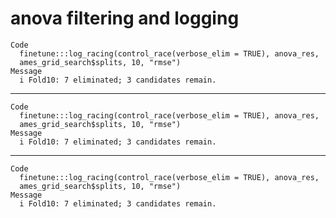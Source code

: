 # anova filtering and logging

    Code
      finetune:::log_racing(control_race(verbose_elim = TRUE), anova_res,
      ames_grid_search$splits, 10, "rmse")
    Message
      i Fold10: 7 eliminated; 3 candidates remain.

---

    Code
      finetune:::log_racing(control_race(verbose_elim = TRUE), anova_res,
      ames_grid_search$splits, 10, "rmse")
    Message
      i Fold10: 7 eliminated; 3 candidates remain.

---

    Code
      finetune:::log_racing(control_race(verbose_elim = TRUE), anova_res,
      ames_grid_search$splits, 10, "rmse")
    Message
      i Fold10: 7 eliminated; 3 candidates remain.

